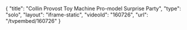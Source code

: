 {
    "title": "Collin Provost Toy Machine Pro-model Surprise Party",
    "type": "solo",
    "layout": "iframe-static",
    "videoId": "160726",
    "url": "\/tvpembed\/160726"
}